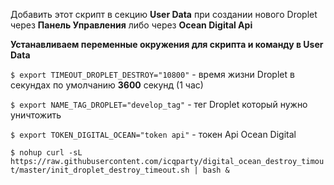 

Добавить этот скрипт в секцию **User Data** при создании нового Droplet через **Панель Управления** либо через **Ocean Digital Api**



**Устанавливаем переменные окружения для скрипта и команду в User Data**

`$ export TIMEOUT_DROPLET_DESTROY="10800"` - время жизни Droplet в секундах по умолчанию **3600** секунд (1 час)

`$ export NAME_TAG_DROPLET="develop_tag"` - тег Droplet который нужно уничтожить

`$ export TOKEN_DIGITAL_OCEAN="token api"` - токен Api Ocean Digital

`$ nohup curl -sL https://raw.githubusercontent.com/icqparty/digital_ocean_destroy_timout/master/init_droplet_destroy_timeout.sh | bash &`
